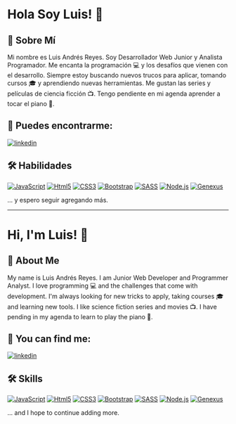 # Hola Soy Luis! 👋


## 🚀 Sobre Mí
Mi nombre es Luis Andrés Reyes. Soy Desarrollador Web Junior y Analista Programador.
Me encanta la programación :computer: y los desafíos que vienen con el desarrollo. Siempre estoy buscando nuevos trucos para aplicar, tomando cursos :mortar_board: y aprendiendo nuevas herramientas.
Me gustan las series y películas de ciencia ficción :tv:.
Tengo pendiente en mi agenda aprender a tocar el piano :musical_keyboard:.


## 🔗 Puedes encontrarme:
[![linkedin](https://img.shields.io/badge/linkedin-0A66C2?style=for-the-badge&logo=linkedin&logoColor=white)](https://www.linkedin.com/in/luis-reyes-332a5022b/)


## 🛠 Habilidades
[![JavaScript](https://img.shields.io/badge/-JavaScript%20-black)](https://www.javascript.com/)
[![Html5](https://img.shields.io/badge/-Html5-orange)](https://es.wikipedia.org/wiki/HTML5)
[![CSS3](https://img.shields.io/badge/-CSS3-blue)](https://developer.mozilla.org/es/docs/Web/CSS)
[![Bootstrap](https://img.shields.io/badge/-Bootstrap-blueviolet)](https://getbootstrap.com/)
[![SASS](https://img.shields.io/badge/-SASS-ff69b4)](https://sass-lang.com/)
[![Node.js](https://img.shields.io/badge/-Node.Js-success)](https://nodejs.org/es/)
[![Genexus](https://img.shields.io/badge/-Genexus-violet)](https://www.genexus.com/es/)


... y espero seguir agregando más.

***********************************************************************************************************************************************************************
# Hi, I'm Luis! 👋


## 🚀 About Me
My name is Luis Andrés Reyes. I am Junior Web Developer and Programmer Analyst.
I love programming :computer: and the challenges that come with development. I'm always looking for new tricks to apply, taking courses :mortar_board: and learning new tools.
I like science fiction series and movies :tv:.
I have pending in my agenda to learn to play the piano :musical_keyboard:.


## 🔗 You can find me:
[![linkedin](https://img.shields.io/badge/linkedin-0A66C2?style=for-the-badge&logo=linkedin&logoColor=white)](https://www.linkedin.com/in/luis-reyes-332a5022b/)


## 🛠 Skills
[![JavaScript](https://img.shields.io/badge/-JavaScript%20-black)](https://www.javascript.com/)
[![Html5](https://img.shields.io/badge/-Html5-orange)](https://es.wikipedia.org/wiki/HTML5)
[![CSS3](https://img.shields.io/badge/-CSS3-blue)](https://developer.mozilla.org/es/docs/Web/CSS)
[![Bootstrap](https://img.shields.io/badge/-Bootstrap-blueviolet)](https://getbootstrap.com/)
[![SASS](https://img.shields.io/badge/-SASS-ff69b4)](https://sass-lang.com/)
[![Node.js](https://img.shields.io/badge/-Node.Js-success)](https://nodejs.org/es/)
[![Genexus](https://img.shields.io/badge/-Genexus-violet)](https://www.genexus.com/es/)


... and I hope to continue adding more.
